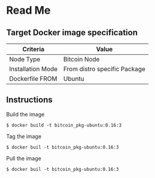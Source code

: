 Read Me
==

Target Docker image specification
-

<table>
    <thead>
        <tr>
            <th>Criteria</th>
            <th>Value</th>
        </tr>
    </thead>
    <tbody>
        <tr>
            <td>Node Type</td>
            <td>Bitcoin Node</td>
        </tr>
        <tr>
            <td>Installation Mode</td>
            <td>From distro specific Package</td>
        </tr>
        <tr>
            <td>Dockerfile FROM</td>
            <td>Ubuntu</td>
        </tr>
    </tbody>
</table>

 Instructions
-
Build the image
<pre><code>$ docker build -t bitcoin_pkg-ubuntu:0.16:3</code></pre>

Tag the image
<pre><code>$ docker buil -t bitcoin_pkg-ubuntu:0.16:3</code></pre>

Pull the image
<pre><code>$ docker buil -t bitcoin_pkg-ubuntu:0.16:3</code></pre>
